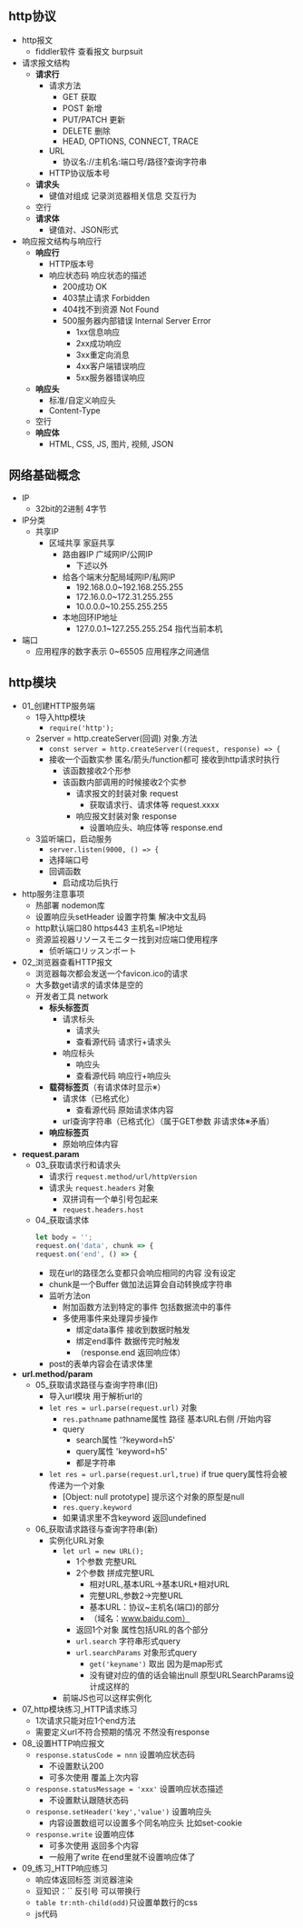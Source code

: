 ## http协议
- http报文
  - fiddler软件 查看报文 burpsuit
- 请求报文结构
  - **请求行**
    - 请求方法
      - GET 获取
      - POST 新增
      - PUT/PATCH 更新
      - DELETE 删除
      - HEAD, OPTIONS, CONNECT, TRACE
    - URL
      - 协议名://主机名:端口号/路径?查询字符串
    - HTTP协议版本号
  - **请求头**
    - 键值对组成 记录浏览器相关信息 交互行为
  - 空行
  - **请求体**
    - 键值对、JSON形式
- 响应报文结构与响应行
  - **响应行**
    - HTTP版本号
    - 响应状态码 响应状态的描述
      - 200成功 OK
      - 403禁止请求 Forbidden
      - 404找不到资源 Not Found
      - 500服务器内部错误 Internal Server Error
        - 1xx信息响应
        - 2xx成功响应
        - 3xx重定向消息
        - 4xx客户端错误响应
        - 5xx服务器错误响应
  - **响应头**
    - 标准/自定义响应头
    - Content-Type
  - 空行
  - **响应体**
    - HTML, CSS, JS, 图片, 视频, JSON

## 网络基础概念
- IP
  - 32bit的2进制 4字节
- IP分类
  - 共享IP
    - 区域共享 家庭共享
      - 路由器IP 广域网IP/公网IP
        - 下述以外
      - 给各个端末分配局域网IP/私网IP
        - 192.168.0.0~192.168.255.255
        - 172.16.0.0~172.31.255.255
        - 10.0.0.0~10.255.255.255
      - 本地回环IP地址
        - 127.0.0.1~127.255.255.254 指代当前本机
- 端口
  - 应用程序的数字表示 0~65505 应用程序之间通信

## http模块
- 01_创建HTTP服务端
  - 1导入http模块
    - `require('http');`
  - 2server = http.createServer(回调) 对象.方法
    - `const server = http.createServer((request, response) => {`
    - 接收一个函数实参 匿名/箭头/function都可 接收到http请求时执行
      - 该函数接收2个形参
      - 该函数内部调用的时候接收2个实参
        - 请求报文的封装对象 request
          - 获取请求行、请求体等 request.xxxx
        - 响应报文封装对象 response
          - 设置响应头、响应体等 response.end
  - 3监听端口，启动服务
    - `server.listen(9000, () => {`
    - 选择端口号
    - 回调函数
      - 启动成功后执行
- http服务注意事项
  - 热部署 nodemon库
  - 设置响应头setHeader 设置字符集 解决中文乱码
  - http默认端口80 https443 主机名=IP地址
  - 资源监视器リソースモニター找到对应端口使用程序
    - 侦听端口リッスンポート
- 02_浏览器查看HTTP报文
  - 浏览器每次都会发送一个favicon.ico的请求
  - 大多数get请求的请求体是空的
  - 开发者工具 network
    - **标头标签页**
      - 请求标头
        - 请求头
        - 查看源代码 请求行+请求头
      - 响应标头
        - 响应头
        - 查看源代码 响应行+响应头
    - **载荷标签页**（有请求体时显示※）
      - 请求体（已格式化）
        - 查看源代码 原始请求体内容
      - url查询字符串（已格式化）（属于GET参数 非请求体※矛盾）
    - **响应标签页**
      - 原始响应体内容
- **request.param**
  - 03_获取请求行和请求头
    - 请求行 `request.method/url/httpVersion`
    - 请求头 `request.headers` 对象
      - 双拼词有一个单引号包起来
      - `request.headers.host`
  - 04_获取请求体
      ```js
      let body = '';
      request.on('data', chunk => {
      request.on('end', () => {
      ```
    - 现在url的路径怎么变都只会响应相同的内容 没有设定
    - chunk是一个Buffer 做加法运算会自动转换成字符串
    - 监听方法on
      - 附加函数方法到特定的事件 包括数据流中的事件
      - 多使用事件来处理异步操作
        - 绑定data事件 接收到数据时触发
        - 绑定end事件 数据传完时触发
        - （response.end 返回响应体）
    - post的表单内容会在请求体里
- **url.method/param**
  - 05_获取请求路径与查询字符串(旧)
    - 导入url模块 用于解析url的
    - `let res = url.parse(request.url)` 对象
      - `res.pathname` pathname属性 路径 基本URL右侧 /开始内容
      - query
        - search属性 '?keyword=h5'
        - query属性 'keyword=h5'
        - 都是字符串
    - `let res = url.parse(request.url,true)` if true query属性将会被传递为一个对象
      - [Object: null prototype] 提示这个对象的原型是null
      - `res.query.keyword`
      - 如果请求里不含keyword 返回undefined
  - 06_获取请求路径与查询字符串(新)
    - 实例化URL对象 
      - `let url = new URL();`
        - 1个参数 完整URL
        - 2个参数 拼成完整URL
          - 相对URL,基本URL→基本URL+相对URL
          - 完整URL,参数2→完整URL
          - 基本URL：协议~主机名(端口)的部分
          - （域名：www.baidu.com）
        - 返回1个对象 属性包括URL的各个部分
        - `url.search` 字符串形式query
        - `url.searchParams` 对象形式query
          - `get('keyname')` 取出 因为是map形式
          - 没有键对应的值的话会输出null 原型URLSearchParams设计成这样的
      - 前端JS也可以这样实例化
- 07_http模块练习_HTTP请求练习
  - 1次请求只能对应1个end方法
  - 需要定义url不符合预期的情况 不然没有response
- 08_设置HTTP响应报文
  - `response.statusCode = nnn` 设置响应状态码
    - 不设置默认200
    - 可多次使用 覆盖上次内容
  - `response.statusMessage = 'xxx'` 设置响应状态描述
    - 不设置默认跟随状态码
  - `response.setHeader('key','value')` 设置响应头
    - 内容设置数组可以设置多个同名响应头 比如set-cookie
  - `response.write` 设置响应体
    - 可多次使用 返回多个内容
    - 一般用了write 在end里就不设置响应体了
- 09_练习_HTTP响应练习
  - 响应体返回标签 浏览器渲染
  - 豆知识：`` 反引号 可以带换行
  - `table tr:nth-child(odd)`只设置单数行的css
  - js代码 <script>标签内写
- 10_练习_响应文件内容
  - `end(fs.readFileSync(pathOfHtml))`
  - end方法参数可以是字符串or buffer
  - 修改外部文件内容可以不用重新启动服务
- 网页资源加载基本过程
  - /资料/page
  - 无关请求
    - ws请求 vscode插件 让浏览器发送的 自动刷新功能
    - favicon.ico请求 浏览器自动行为
  - 请求顺序
    - index.html请求 获取html内容
    - index.css请求 读到需要index.css时发送http请求
    - h5.png请求 读到需要图片时发送请求
      - 没有响应体 看预览标签页
    - index.js请求 读到需要js时发送请求
  - 异步请求 并行发送
- 11_练习_响应练习扩展 实现网页引入外部资源
  - index.css link标签引入
  - index.js <script src="./index.js">引入
  - response回调函数需要定义不同请求的响应
    - url.pathname判断
- 静态资源和动态资源
- 12_搭建静态资源服务
  - 同步fs回调函数不接err 有处理方法
- 静态资源目录/网站根目录
  - `let root = __dirname + '/page';` 放静态资源的文件夹
    - 根目录+/pathname
  - live-server/hbuilder/webstorm插件启动服务时根目录是vscode打开的文件夹（よくわからん）
    - live-server默认端口5050 URL→localhost:5050/文件位置/文件名
- 13_网页中的URL-绝对路径
  - 不带协议 //xxx.com
    - 复制粘贴一下可以显示和当前网页协议拼接后结果
    - 发送后服务器端返回301重定向 重新发送请求
  - 不带基本URL /xxx
    - 和当前网页基本URL拼接
    - 未来可能更换主机名的网站用得多
- 13_网页中的URL-相对路径
  - 如果../是基本URL ../../还会在基本URL
  - 相对路径参照当前页面URL 不可靠 
- 13_网页中URL使用场景小结
  - 相对路径 ./css/app.css 随着页面URL变化而变化 不可靠
  - 绝对路径 /css/app.css 与协议IP端口号拼接
- 13_设置MIME类型
  - 媒体类型/资源类型
  - 设置响应头 返回类型
    - 非必须 浏览器有mime嗅探功能
  - `path.extname(文件路径)` 获得扩展名 .html
  - `path.extname(文件路径).slice(1)` 从字符串/数组第1个元素开始截取 html
  - `mimes[ext]` mimes对象中以ext为下标的值 `对象[属性]`
  - 不知道的类型选下载文件类型
- 13_解决乱码问题
  - 1设置响应头 *优先级更高
  - 2meta标签
  - 外部资源没有必要设置字符集 js, css, 图片..
    - 直接打开还是会乱码
    - but在资源回到网页时 会根据网页html字符集做解析
- 13_完善错误处理
  - err是一个对象 code错误类型
- 13_GET和POST场景与区别
  - GET参数在URL后 POST在请求体中（不绝对）
  - GET上限2K
